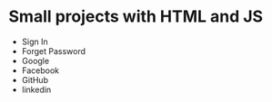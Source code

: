 # Small projects with HTML and JS

* Sign In
* Forget Password
* Google
* Facebook
* GitHub
* linkedin

